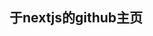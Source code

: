<!DOCTYPE html><html><head><link rel="preload" href="/_next/75537537-a288-4c0f-a340-43bf7bc7d691/page/readme/index.js" as="script"/><link rel="preload" href="/_next/75537537-a288-4c0f-a340-43bf7bc7d691/page/_error/index.js" as="script"/><link rel="preload" href="/_next/6b744f6cbd3f5d477af74ed757b2e9e2/app.js" as="script"/><meta charSet="utf-8" class="next-head"/></head><body><div><div id="__next"><div data-reactroot=""><h2>于nextjs的github主页</h2></div></div><div id="__next-error"></div></div><div><script>
          __NEXT_DATA__ = {"props":{},"pathname":"/readme","query":{},"buildId":"75537537-a288-4c0f-a340-43bf7bc7d691","buildStats":{"app.js":{"hash":"6b744f6cbd3f5d477af74ed757b2e9e2"}},"assetPrefix":"","nextExport":true,"err":null,"chunks":[]}
          module={}
          __NEXT_LOADED_PAGES__ = []
          __NEXT_LOADED_CHUNKS__ = []

          __NEXT_REGISTER_PAGE = function (route, fn) {
            __NEXT_LOADED_PAGES__.push({ route: route, fn: fn })
          }

          __NEXT_REGISTER_CHUNK = function (chunkName, fn) {
            __NEXT_LOADED_CHUNKS__.push({ chunkName: chunkName, fn: fn })
          }
        </script><script async="" id="__NEXT_PAGE__/readme" type="text/javascript" src="/_next/75537537-a288-4c0f-a340-43bf7bc7d691/page/readme/index.js"></script><script async="" id="__NEXT_PAGE__/_error" type="text/javascript" src="/_next/75537537-a288-4c0f-a340-43bf7bc7d691/page/_error/index.js"></script><div></div><script type="text/javascript" src="/_next/6b744f6cbd3f5d477af74ed757b2e9e2/app.js" async=""></script></div></body></html>